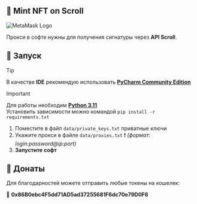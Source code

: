## :rocket: Mint NFT on Scroll

![MetaMask Logo](https://i.imgur.com/SNHemXV.png)

Прокси в софте нужны для получения сигнатуры через **API Scroll**. 

## :green_book: Запуск
> [!TIP]
> В качестве **IDE** рекомендую использовать [**PyCharm Community Edition**](https://www.jetbrains.com/ru-ru/pycharm/)

> [!IMPORTANT]
> Для работы необходим [**Python 3.11**](https://www.python.org/downloads/release/python-3110/)  
> Установить зависимости можно командой `pip install -r requirements.txt`

1. Поместите в файл `data/private_keys.txt` приватные ключи
1. Укажите прокси в файле `data/proxies.txt` :exclamation: _(формат: login:password@ip:port)_
1. **Запустите софт**


## :money_with_wings: Донаты

Для благодарностей можете отправить любые токены на кошелек:

:fox_face: **0x86B0ebc4F5dd71AD5ad37255681F6dc70e79D0F6**
